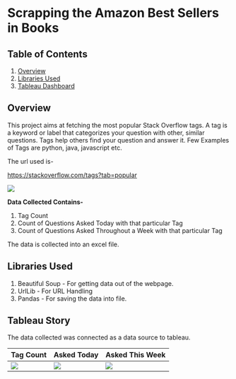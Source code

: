 # Scrapping the Amazon Best Sellers in Books

## Table of Contents

1. [Overview](#overview)
2. [Libraries Used](#libraries-used)
3. [Tableau Dashboard](#tableau-dashboard)

## Overview

This project aims at fetching the most popular Stack Overflow tags. A tag is a keyword or label that categorizes your question with other, 
similar questions. Tags help others find your question and answer it. Few Examples of Tags are python, java, javascript etc.

The url used is- 

https://stackoverflow.com/tags?tab=popular

![](https://github.com/Shruti8196/Web-Scrapping-Projects/blob/master/Stack_Overflow_Popular_Tags/StackOverFlow_Tags.jpg)


**Data Collected Contains-**

1. Tag Count
2. Count of Questions Asked Today with that particular Tag
3. Count of Questions Asked Throughout a Week with that particular Tag

The data is collected into an excel file.

## Libraries Used

1. Beautiful Soup - For getting data out of the webpage.
2. UrlLib - For URL Handling
3. Pandas - For saving the data into file.

## Tableau Story

The data collected was connected as a data source to tableau.

Tag Count | Asked Today | Asked This Week
--------- | ----------- | ---------------
![](https://github.com/Shruti8196/Web-Scrapping-Projects/blob/master/Stack_Overflow_Popular_Tags/Highest%20Tag%20Counts(Tableau%20Story).jpg) | ![](https://github.com/Shruti8196/Web-Scrapping-Projects/blob/master/Stack_Overflow_Popular_Tags/Popular%20Tags%20of%20the%20Day(Tableau%20Story).jpg) | ![](https://github.com/Shruti8196/Web-Scrapping-Projects/blob/master/Stack_Overflow_Popular_Tags/Popular%20Tags%20of%20the%20Week(Tableau%20Story).jpg)
